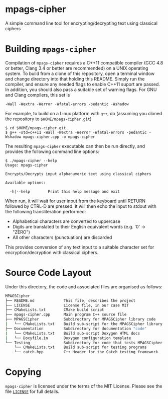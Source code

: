 # mpags-cipher
A simple command line tool for encrypting/decrypting text using classical ciphers

# Building `mpags-cipher`
Compilation of `mpags-cipher` requires a C++11 compatible compiler (GCC
4.8 or better, Clang 3.4 or better are recommended) on a UNIX operating
system. To build from a clone of this repository, open a terminal window
and change directory into that holding this README. Simply run the
compiler, and ensure any needed flags to enable C++11 suport are passed.
In addition, you should also pass a suitable set of warning flags. For
GNU and Clang compilers, this set is

```
-Wall -Wextra -Werror -Wfatal-errors -pedantic -Wshadow
```

For example, to build on a Linux platform with `g++`, do (assuming you
cloned the repository to `$HOME/mpags-cipher.git`)

```
$ cd $HOME/mpags-cipher.git
$ g++ -std=c++11 -Wall -Wextra -Werror -Wfatal-errors -pedantic -Wshadow mpags-cipher.cpp -o mpags-cipher
```

The resulting `mpags-cipher` executable can then be run directly, and
provides the following command line options:

```
$ ./mpags-cipher --help
Usage: mpags-cipher

Encrypts/Decrypts input alphanumeric text using classical ciphers

Available options:

  -h|--help        Print this help message and exit

```

When run, it will wait for user input from the keyboard until RETURN
followed by CTRL-D are pressed. It will then echo the input to stdout
with the following transliteration performed:

- Alphabetical characters are converted to uppercase
- Digits are translated to their English equivalent words (e.g. '0' -> "ZERO")
- All other characters (punctuation) are discarded

This provides conversion of any text input to a suitable character set
for encryption/decryption with classical ciphers.


# Source Code Layout
Under this directory, the code and associated files are organised as
follows:

```sh
MPAGSCipher
├── README.md             This file, describes the project
├── LICENSE               License file, in our case MIT
├── CMakeLists.txt        CMake build script
├── mpags-cipher.cpp      Main program C++ source file
├── MPAGSCipher           Subdirectory for MPAGSCipher library code
|   └── CMakeLists.txt    Build sub-script for the MPAGSCipher library
├── Documentation         Subdirectory for documentation "code"
|   └── CMakeLists.txt    Build sub-script Doxygen HTML docs
|   └── Doxyfile.in       Doxygen configuration template
└── Testing               Subdirectory for code that tests MPAGSCipher
    └── CMakeLists.txt    Build sub-script for testing programs
    └── catch.hpp         C++ Header for the Catch testing framework
```

# Copying
`mpags-cipher` is licensed under the terms of the MIT License. Please see
the file [`LICENSE`](LICENSE) for full details.

